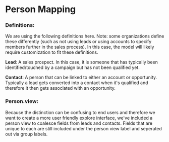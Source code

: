 # Person Mapping




### Definitions:
We are using the following definitions here.  Note: some organizations define these differently (such as not using leads or using accounts to specify members further in the sales process). In this case, the model will likely require customization to fit these definitions.

**Lead**: A sales prospect. In this case, it is someone that has typically been identified/touched by a campaign but has not been qualified yet.

**Contact**: A person that can be linked to either an account or opportunity. Typically a lead gets converted into a contact when it's qualified and therefore it then gets associated with an opportunity.



### Person.view:
Because the distinction can be confusing to end users and therefore we want to create a more user friendly explore interface, we've included a person view to coalesce fields from leads and contacts. Fields that are unique to each are still included under the person view label and seperated out via group labels.
